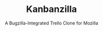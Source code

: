 ---
title: "Kanbanzilla"
subtitle: "A Bugzilla-Integrated Trello Clone for Mozilla"
layout: project
quickdesc: "My Internship project at Mozilla"
technologies:
    - Python / Flask
    - Angular
    - Bugzilla
priority: 2
thumbnail: imgs/kanbanzilladarkthumb.png
github: https://github.com/mozilla/kanbanzilla
extra-link: https://air.mozilla.org/intern-presentations-reis
extra-link-text: View Talk
---